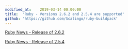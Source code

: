 ```yaml
---
modified_at:	2019-03-14 00:00:00
title:	'Ruby - Versions 2.6.2 and 2.5.4 are supported'
github: 'https://github.com/Scalingo/ruby-buildpack'
---
```


[Ruby News - Release of 2.6.2](https://www.ruby-lang.org/en/news/2019/03/13/ruby-2-6-2-released/)

[Ruby News - Release of 2.5.4](https://www.ruby-lang.org/en/news/2019/03/13/ruby-2-5-4-released/)

